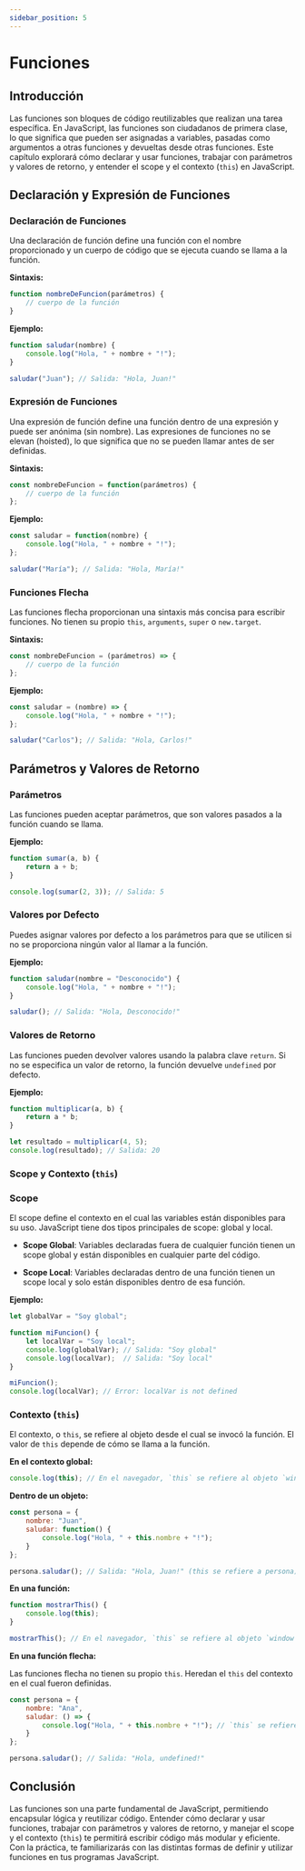 ```yaml
---
sidebar_position: 5
---
```


# Funciones

## Introducción
Las funciones son bloques de código reutilizables que realizan una tarea específica. En JavaScript, las funciones son ciudadanos de primera clase, lo que significa que pueden ser asignadas a variables, pasadas como argumentos a otras funciones y devueltas desde otras funciones. Este capítulo explorará cómo declarar y usar funciones, trabajar con parámetros y valores de retorno, y entender el scope y el contexto (`this`) en JavaScript.

## Declaración y Expresión de Funciones

### Declaración de Funciones
Una declaración de función define una función con el nombre proporcionado y un cuerpo de código que se ejecuta cuando se llama a la función.

**Sintaxis:**

```javascript
function nombreDeFuncion(parámetros) {
    // cuerpo de la función
}
```

**Ejemplo:**

```javascript
function saludar(nombre) {
    console.log("Hola, " + nombre + "!");
}

saludar("Juan"); // Salida: "Hola, Juan!"
```

### Expresión de Funciones
Una expresión de función define una función dentro de una expresión y puede ser anónima (sin nombre). Las expresiones de funciones no se elevan (hoisted), lo que significa que no se pueden llamar antes de ser definidas.

**Sintaxis:**

```javascript
const nombreDeFuncion = function(parámetros) {
    // cuerpo de la función
};
```

**Ejemplo:**

```javascript
const saludar = function(nombre) {
    console.log("Hola, " + nombre + "!");
};

saludar("María"); // Salida: "Hola, María!"
```

### Funciones Flecha
Las funciones flecha proporcionan una sintaxis más concisa para escribir funciones. No tienen su propio `this`, `arguments`, `super` o `new.target`.

**Sintaxis:**

```javascript
const nombreDeFuncion = (parámetros) => {
    // cuerpo de la función
};
```

**Ejemplo:**

```javascript
const saludar = (nombre) => {
    console.log("Hola, " + nombre + "!");
};

saludar("Carlos"); // Salida: "Hola, Carlos!"
```

## Parámetros y Valores de Retorno

### Parámetros
Las funciones pueden aceptar parámetros, que son valores pasados a la función cuando se llama.

**Ejemplo:**

```javascript
function sumar(a, b) {
    return a + b;
}

console.log(sumar(2, 3)); // Salida: 5
```

### Valores por Defecto
Puedes asignar valores por defecto a los parámetros para que se utilicen si no se proporciona ningún valor al llamar a la función.

**Ejemplo:**

```javascript
function saludar(nombre = "Desconocido") {
    console.log("Hola, " + nombre + "!");
}

saludar(); // Salida: "Hola, Desconocido!"
```

### Valores de Retorno
Las funciones pueden devolver valores usando la palabra clave `return`. Si no se especifica un valor de retorno, la función devuelve `undefined` por defecto.

**Ejemplo:**

```javascript
function multiplicar(a, b) {
    return a * b;
}

let resultado = multiplicar(4, 5);
console.log(resultado); // Salida: 20
```

### Scope y Contexto (`this`)

### Scope
El scope define el contexto en el cual las variables están disponibles para su uso. JavaScript tiene dos tipos principales de scope: global y local.

- **Scope Global**: Variables declaradas fuera de cualquier función tienen un scope global y están disponibles en cualquier parte del código.

- **Scope Local**: Variables declaradas dentro de una función tienen un scope local y solo están disponibles dentro de esa función.

**Ejemplo:**

```javascript
let globalVar = "Soy global";

function miFuncion() {
    let localVar = "Soy local";
    console.log(globalVar); // Salida: "Soy global"
    console.log(localVar);  // Salida: "Soy local"
}

miFuncion();
console.log(localVar); // Error: localVar is not defined
```

### Contexto (`this`)
El contexto, o `this`, se refiere al objeto desde el cual se invocó la función. El valor de `this` depende de cómo se llama a la función.

**En el contexto global:**

```javascript
console.log(this); // En el navegador, `this` se refiere al objeto `window`.
```

**Dentro de un objeto:**

```javascript
const persona = {
    nombre: "Juan",
    saludar: function() {
        console.log("Hola, " + this.nombre + "!");
    }
};

persona.saludar(); // Salida: "Hola, Juan!" (this se refiere a persona)
```

**En una función:**

```javascript
function mostrarThis() {
    console.log(this);
}

mostrarThis(); // En el navegador, `this` se refiere al objeto `window`.
```

**En una función flecha:**

Las funciones flecha no tienen su propio `this`. Heredan el `this` del contexto en el cual fueron definidas.

```javascript
const persona = {
    nombre: "Ana",
    saludar: () => {
        console.log("Hola, " + this.nombre + "!"); // `this` se refiere al contexto global
    }
};

persona.saludar(); // Salida: "Hola, undefined!"
```

## Conclusión
Las funciones son una parte fundamental de JavaScript, permitiendo encapsular lógica y reutilizar código. Entender cómo declarar y usar funciones, trabajar con parámetros y valores de retorno, y manejar el scope y el contexto (`this`) te permitirá escribir código más modular y eficiente. Con la práctica, te familiarizarás con las distintas formas de definir y utilizar funciones en tus programas JavaScript.
